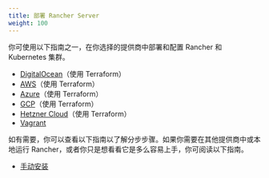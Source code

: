 ```yaml
---
title: 部署 Rancher Server
weight: 100
---
```


你可使用以下指南之一，在你选择的提供商中部署和配置 Rancher 和 Kubernetes 集群。

- [DigitalOcean](./digital-ocean-qs)（使用 Terraform）
- [AWS](./amazon-aws-qs)（使用 Terraform）
- [Azure](./microsoft-azure-qs)（使用 Terraform）
- [GCP](./google-gcp-qs)（使用 Terraform）
- [Hetzner Cloud](./hetzner-cloud-qs)（使用 Terraform）
- [Vagrant](./quickstart-vagrant)


如有需要，你可以查看以下指南以了解分步步骤。如果你需要在其他提供商中或本地运行 Rancher，或者你只是想看看它是多么容易上手，你可阅读以下指南。

- [手动安装](./quickstart-manual-setup)
